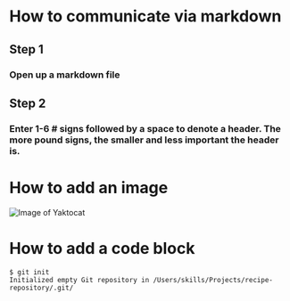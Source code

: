 # How to communicate via markdown
## Step 1
### Open up a markdown file
## Step 2
### Enter 1-6 # signs followed by a space to denote a header. The more pound signs, the smaller and less important the header is.

# How to add an image
![Image of Yaktocat](https://octodex.github.com/images/yaktocat.png)

# How to add a code block
```
$ git init
Initialized empty Git repository in /Users/skills/Projects/recipe-repository/.git/
```
